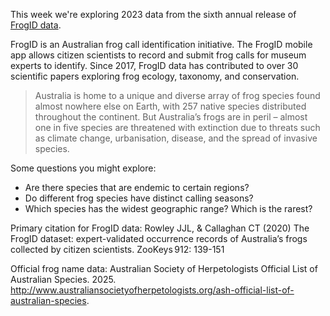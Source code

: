 This week we're exploring 2023 data from the sixth annual release of [FrogID data](https://www.frogid.net.au/explore). 

FrogID is an Australian frog call identification initiative. The FrogID mobile app allows citizen scientists to record and submit frog calls for museum experts to identify. Since 2017, FrogID data has contributed to over 30 scientific papers exploring frog ecology, taxonomy, and conservation.

> Australia is home to a unique and diverse array of frog species found almost nowhere else on Earth, with 257 native species distributed throughout the continent. But Australia’s frogs are in peril – almost one in five species are threatened with extinction due to threats such as climate change, urbanisation, disease, and the spread of invasive species.

Some questions you might explore: 
- Are there species that are endemic to certain regions?
- Do different frog species have distinct calling seasons?
- Which species has the widest geographic range? Which is the rarest?

Primary citation for FrogID data:
Rowley JJL, & Callaghan CT (2020) The FrogID dataset: expert-validated occurrence records of Australia’s frogs collected by citizen scientists. ZooKeys 912: 139-151

Official frog name data:
Australian Society of Herpetologists Official List of Australian Species. 2025. http://www.australiansocietyofherpetologists.org/ash-official-list-of-australian-species.